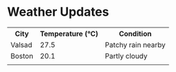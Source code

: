 # Weather Updates

<!-- WEATHER-UPDATE-START -->
<table><tr><th>City</th><th>Temperature (°C)</th><th>Condition</th></tr><tr><td>Valsad</td><td>27.5</td><td>Patchy rain nearby</td></tr><tr><td>Boston</td><td>20.1</td><td>Partly cloudy</td></tr><tr><td></td><td></td><td></td></tr></table>
<!-- WEATHER-UPDATE-END -->
